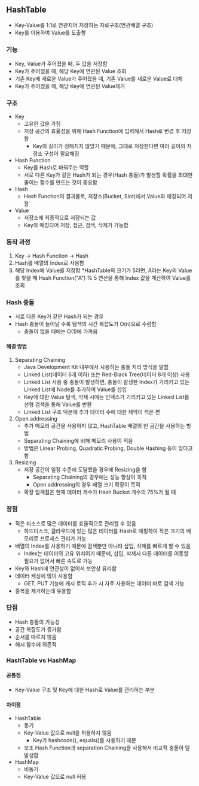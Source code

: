 ## HashTable

- Key-Value를 1:1로 연관지어 저장하는 자료구조(연관배열 구조)
- Key를 이용하여 Value를 도출함

### 기능

- Key, Value가 주어졌을 때, 두 값을 저장함
- Key가 주어졌을 때, 해당 Key에 연관된 Value 조회
- 기존 Key에 새로운 Value가 주어졌을 때, 기존 Value를 새로운 Value로 대체
- Key가 주어졌을 때, 해당 Key에 연관된 Value제거

### 구조

- Key
  - 고유한 값을 가짐
  - 저장 공간의 효율성을 위해 Hash Function에 입력해서 Hash로 변경 후 저장함
    - Key의 길이가 정해지지 않았기 때문에, 그대로 저장한다면 여러 길이의 저장소 구성이 필요해짐
- Hash Function
  - Key를 Hash로 바꿔주는 역할
  - 서로 다른 Key가 같은 Hash가 되는 경우(Hash 충돌)가 발생할 확률을 최대한 줄이는 함수를 만드는 것이 중요함
- Hash
  - Hash Function의 결과물로, 저장소(Bucket, Slot)에서 Value와 매칭되어 저장
- Value
  - 저장소에 최종적으로 저장되는 값
  - Key와 매칭되어 저장, 접근, 검색, 삭제가 가능함

### 동작 과정

1. Key -> Hash Function -> Hash
2. Hash를 배열의 Index로 사용함
3. 해당 Index에 Value를 저장함
   \*HashTable의 크기가 5라면, A라는 Key의 Value를 찾을 때 Hash Function("A") % 5 연산을 통해 Index 값을 계산하여 Value를 조회

### Hash 충돌

- 서로 다른 Key가 같은 Hash가 되는 경우
- Hash 충돌이 늘어날 수록 탐색의 시간 복잡도가 O(n)으로 수렴함
  - 충돌이 없을 때에는 O(1)에 가까움

#### 해결 방법

1. Separating Chaining
   - Java Development Kit 내부에서 사용하는 충돌 처리 방식을 말함
   - Linked List(데이터 6개 이하) 또는 Red-Black Tree(데이터 8개 이상) 사용
   - Linked List 사용 중 충돌이 발생하면, 충돌이 발생한 Index가 가리키고 있는 Linked List에 Node를 추가하여 Value를 삽입
   - Key에 대한 Value 탐색, 삭제 시에는 인덱스가 기리키고 있는 Linked List를 선형 검색을 통해 Value를 반환
   - Linked List 구조 덕분에 추가 데이터 수에 대한 제약이 적은 편
2. Open addressing
   - 추가 메모리 공간을 사용하지 않고, HashTable 배열의 빈 공간을 사용하는 방법
   - Separating Chaining에 비해 메모리 사용이 적음
   - 방법은 Linear Probing, Quadratic Probing, Double Hashing 등이 있다고 함
3. Resizing
   - 저장 공간이 일정 수준에 도달했을 경우에 Resizing을 함
     - Separating Chaining의 경우에는 성능 향상이 목적
     - Open addressing의 경우 배열 크기 확장이 목적
   - 확장 임계점은 현재 데이터 개수가 Hash Bucket 개수의 75%가 될 때

### 장점

- 적은 리소스로 많은 데이터를 효율적으로 관리할 수 있음
  - 하드디스크, 클라우드에 있는 많은 데이터를 Hash로 매핑하여 작은 크기의 메모리로 프로세스 관리가 가능
- 배열의 Index를 사용하기 때문에 검색뿐만 아니라 삽입, 삭제를 빠르게 할 수 있음
  - Index는 데이터의 고유 위치이기 때문에, 삽입, 삭제시 다른 데이터를 이동할 필요가 없어서 빠른 속도로 가능
- Key와 Hash에 연관성이 없어서 보안상 유리함
- 데이터 캐싱에 많이 사용함
  - GET, PUT 기능에 캐시 로직 추가 시 자주 사용하는 데이터 바로 검색 가능
- 중복을 제거하는데 유용함

### 단점

- Hash 충돌의 가능성
- 공간 복잡도가 증가함
- 순서를 따르지 않음
- 해시 함수에 의존적

### HashTable vs HashMap

#### 공통점

- Key-Value 구조 및 Key에 대한 Hash로 Value를 관리하는 부분

#### 차이점

- HashTable
  - 동기
  - Key-Value 값으로 null을 허용하지 않음
    - Key가 hashcode(), equals()를 사용하기 때문
  - 보조 Hash Function과 separation Chaining을 사용해서 비교적 충돌이 덜 발생함
- HashMap
  - 비동기
  - Key-Value 값으로 null 허용
